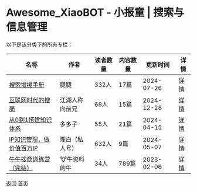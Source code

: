 # Awesome_XiaoBOT - 小报童 | 搜索与信息管理

以下是该分类下的所有专栏：

| 名称 | 作者 | 读者数量 | 内容数量 | 更新时间 | 详情 |
|------|------|----------|----------|----------|------|
| [搜索增援手册](https://xiaobot.net/p/ketobook?refer=0b133df9-27dc-423b-8101-639049001c13) | 腿腿 | 332人 | 17篇 |  2024-07-26 | [详情](data/ketobook.md) |
| [互联网时代的搜商](https://xiaobot.net/p/searching?refer=0b133df9-27dc-423b-8101-639049001c13) | 江湖人称向前兄 | 68人 | 15篇 |  2024-12-28 | [详情](data/searching.md) |
| [从0到1搭建知识体系](https://xiaobot.net/p/Notion666?refer=0b133df9-27dc-423b-8101-639049001c13) | 多多子 | 55人 | 21篇 |  2024-04-15 | [详情](data/Notion666.md) |
| [IP知识管理，做价值百万IP](https://xiaobot.net/p/lhcfzsgl?refer=0b133df9-27dc-423b-8101-639049001c13) | 理白（私人号） | 632人 | 9篇 |  2024-05-07 | [详情](data/lhcfzsgl.md) |
| [牛牛搜商训练营（完结）](https://xiaobot.net/p/niu?refer=0b133df9-27dc-423b-8101-639049001c13) | 🐮牛资料的牛 | 34人 | 789篇 |  2023-02-06 | [详情](data/niu.md) |


返回 [首页](../README.md)
